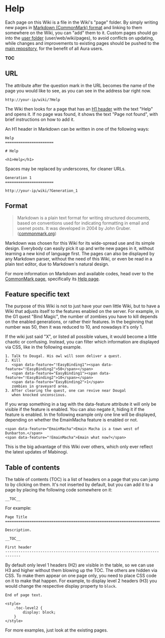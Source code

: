 Help
=============================================================================

Each page on this Wiki is a file in the Wiki's "page" folder. By simply
writing new pages in [Markdown (CommonMark) format](http://spec.commonmark.org/0.26/)
and linking to them somewhere on the Wiki, you can "add" them to it.
Custom pages should go into the [user folder](https://github.com/aura-project/aura/wiki/User-folder)
(user/web/wiki/pages), to avoid conflicts on updating, while changes and
improvements to existing pages should be pushed to the [main repository](https://github.com/aura-project/aura),
for the benefit of all Aura users.

__TOC__

URL
------------------------------------------------------------------------------

The attribute after the question mark in the URL becomes the name of the
page you would like to see, as you can see in the address bar right now.

```
http://your-ip/wiki/?Help
```

The Wiki then looks for a page that has an [H1 header](http://www.w3schools.com/tags/tag_hn.asp)
with the text "Help" and opens it. If no page was found, it shows the text
"Page not found", with brief instructions on how to add it.

An H1 header in Markdown can be written in one of the following ways:

```
Help
======================

# Help

<h1>Help</h1>
```

Spaces may be replaced by underscores, for cleaner URLs.

```
Generation 1
======================

http://your-ip/wiki/?Generation_1
```

Format
-----------------------------------------------------------------------------

>Markdown is a plain text format for writing structured documents, based on
>conventions used for indicating formatting in email and usenet posts.
>It was developed in 2004 by John Gruber. ([commonmark.org](http://spec.commonmark.org/0.26/#what-is-markdown-))

Markdown was chosen for this Wiki for its wide-spread use and its simple
design. Everybody can easily pick it up and write new pages in it, without
learning a new kind of language first. The pages can also be displayed by
any Markdown parser, without the need of this Wiki, or even be read in a
plain text editor, due to Markdown's natural design.

For more information on Markdown and available codes, head over to
the [CommonMark page](http://spec.commonmark.org/0.26/), specifically its
[Help page](http://commonmark.org/help/).

Feature specific text
-----------------------------------------------------------------------------

The purpose of this Wiki is not to just have your own little Wiki, but to
have a Wiki that adjusts itself to the features enabled on the server.
For example, in the G1 quest "Bind Magic", the number of zombies you have
to kill depends on the enabled generations, or rather their features.
In the beginning that number was 50, then it was reduced to 10, and nowadays
it's only 1.

If the wiki just said "X", or listed all possible values, it would become
a little chaotic or confusing. Instead, you can filter which information
are displayed via CSS, like in the following example.

```
1. Talk to Dougal. His owl will soon deliver a quest.
2. Kill
   <span data-feature="!EasyBinding1"><span data-feature="!EasyBinding2">50</span></span>
   <span data-feature="EasyBinding1"><span data-feature="!EasyBinding2">10</span></span>
   <span data-feature="EasyBinding2">1</span>
   zombies in graveyard area.
3. After clearing the quest, one can revive near Dougal
   when knocked unconscious.
```

If you wrap something in a tag with the data-feature attribute it will only
be visible if the feature is enabled. You can also negate it, hiding it if
the feature is enabled. In the following example only one line will be
displayed, depending on whether the EmainMacha feature is enabled or not.

```
<span data-feature="EmainMacha">Emain Macha is a town west of Dunbarton.</span>
<span data-feature="!EmainMacha">Emain what now?</span>
```

This is the big advantage of this Wiki over others, which only ever reflect
the latest updates of Mabinogi.

Table of contents
-----------------------------------------------------------------------------

The table of contents (TOC) is a list of headers on a page that you can jump
to by clicking on them. It's not inserted by default, but you can add it
to a page by placing the following code somewhere on it:

```
__TOC__
```

For example:

```
Page Title
=============================================================================

Description.

__TOC__

First header
-----------------------------------------------------------------------------
```

By default only level 1 headers (H2) are visible in the table, so we can
use H3 and higher without them blowing up the TOC. The others are hidden
via CSS. To make them appear on one page only, you need to place CSS code
on it to make that happen. For example, to display level 2 headers (H3)
you would change the respective display property to `block`.

```
End of page text.

<style>
	.toc-level2 {
		display: block;
	}
</style>
```

For more examples, just look at the existing pages.
